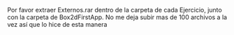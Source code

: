 Por favor extraer Externos.rar dentro de la carpeta de cada Ejercicio, junto con la carpeta de Box2dFirstApp. No me deja subir mas de 100 archivos a la vez así que lo hice de esta manera
